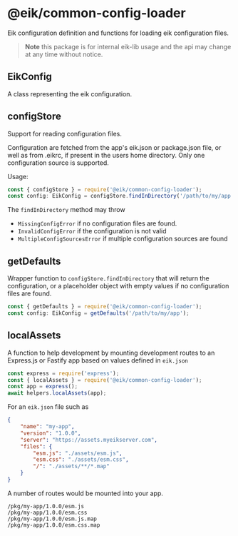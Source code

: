 # @eik/common-config-loader

Eik configuration definition and functions for loading eik configuration files.

> **Note**
> this package is for internal eik-lib usage and the api may change at any time without notice.

## EikConfig

A class representing the eik configuration.

## configStore

Support for reading configuration files.

Configuration are fetched from the app's eik.json or package.json file, or well as from .eikrc, if present in the users home directory. Only one configuration source is supported.

Usage:

```js
const { configStore } = require('@eik/common-config-loader');
const config: EikConfig = configStore.findInDirectory('/path/to/my/app');
```

The `findInDirectory` method may throw

-   `MissingConfigError` if no configuration files are found.
-   `InvalidConfigError` if the configuration is not valid
-   `MultipleConfigSourcesError` if multiple configuration sources are found

## getDefaults

Wrapper function to `configStore.findInDirectory` that will return the configuration, or a placeholder object with empty values if no configuration files are found.

```js
const { getDefaults } = require('@eik/common-config-loader');
const config: EikConfig = getDefaults('/path/to/my/app');
```

## localAssets

A function to help development by mounting development routes to an Express.js or Fastify app based on values defined in `eik.json`

```js
const express = require('express');
const { localAssets } = require('@eik/common-config-loader');
const app = express();
await helpers.localAssets(app);
```

For an `eik.json` file such as

```json
{
    "name": "my-app",
    "version": "1.0.0",
    "server": "https://assets.myeikserver.com",
    "files": {
        "esm.js": "./assets/esm.js",
        "esm.css": "./assets/esm.css",
        "/": "./assets/**/*.map"
    }
}
```

A number of routes would be mounted into your app.

```
/pkg/my-app/1.0.0/esm.js
/pkg/my-app/1.0.0/esm.css
/pkg/my-app/1.0.0/esm.js.map
/pkg/my-app/1.0.0/esm.css.map
```
